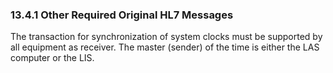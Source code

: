 ### 13.4.1 Other Required Original HL7 Messages

The transaction for synchronization of system clocks must be supported by all equipment as receiver. The master (sender) of the time is either the LAS computer or the LIS.
